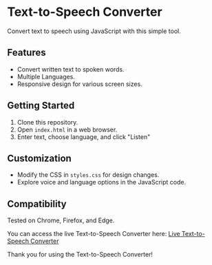 # Text-to-Speech Converter

Convert text to speech using JavaScript with this simple tool. 

## Features

- Convert written text to spoken words.
- Multiple Languages.
- Responsive design for various screen sizes.

## Getting Started

1. Clone this repository.
2. Open `index.html` in a web browser.
3. Enter text, choose language, and click "Listen"

## Customization

- Modify the CSS in `styles.css` for design changes.
- Explore voice and language options in the JavaScript code.

## Compatibility

Tested on Chrome, Firefox, and Edge.

You can access the live Text-to-Speech Converter here: [Live Text-to-Speech Converter](https://text-to-speech-gautamayush.vercel.app/)


Thank you for using the Text-to-Speech Converter!
